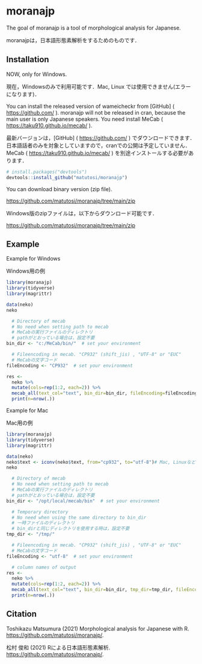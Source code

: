 
# moranajp

The goal of moranajp is a tool of morphological analysis for Japanese.

moranajpは，日本語形態素解析をするためのものです．

## Installation

NOW, only for Windows.

現在，Windowsのみで利用可能です．Mac, Linux
では使用できません(エラーになります)．

You can install the released version of wameicheckr from \[GitHub\] (
<https://github.com/> ). moranajp will not be released in cran, because
the main user is only Japanese speakers. You need install MeCab (
<https://taku910.github.io/mecab/> ).

最新バージョンは，\[GitHub\] ( <https://github.com/> )
でダウンロードできます．
日本語話者のみを対象としていますので，cranでの公開は予定していません．
MeCab ( <https://taku910.github.io/mecab/> )
を別途インストールする必要があります．

``` r
# install.packages("devtools")
devtools::install_github("matutosi/moranajp")
```

You can download binary version (zip file).

<https://github.com/matutosi/moranajp/tree/main/zip>

Windows版のzipファイルは，以下からダウンロード可能です．

<https://github.com/matutosi/moranajp/tree/main/zip>

## Example

Example for Windows

Windows用の例

``` r
library(moranajp)
library(tidyverse)
library(magrittr)

data(neko)
neko

  # Directory of mecab
  # No need when setting path to mecab
  # MeCabの実行ファイルのディレクトリ
  # pathがとおっている場合は，設定不要
bin_dir <- "c:/MeCab/bin/"  # set your environment

  # Fileencoding in mecab. "CP932" (shift_jis) , "UTF-8" or "EUC"
  # MeCabの文字コード
fileEncoding <- "CP932"  # set your environment

res <- 
  neko %>%
  mutate(cols=rep(1:2, each=2)) %>%
  mecab_all(text_col="text", bin_dir=bin_dir, fileEncoding=fileEncoding) %>%
  print(n=nrow(.))
```

Example for Mac

Mac用の例

``` r
library(moranajp)
library(tidyverse)
library(magrittr)

data(neko)
neko$text <- iconv(neko$text, from="cp932", to="utf-8")# Mac, LinuxなどUTF-8の場合
neko

  # Directory of mecab
  # No need when setting path to mecab
  # MeCabの実行ファイルのディレクトリ
  # pathがとおっている場合は，設定不要
bin_dir <- "/opt/local/mecab/bin"  # set your environment

  # Temporary directory
  # No need when using the same directory to bin_dir
  # 一時ファイルのディレクトリ
  # bin_dirと同じディレクトリを使用する時は，設定不要
tmp_dir <- "/tmp/"

  # Fileencoding in mecab. "CP932" (shift_jis) , "UTF-8" or "EUC"
  # MeCabの文字コード
fileEncoding <- "utf-8"  # set your environment

  # column names of output
res <- 
  neko %>%
  mutate(cols=rep(1:2, each=2)) %>%
  mecab_all(text_col="text", bin_dir=bin_dir, tmp_dir=tmp_dir, fileEncoding=fileEncoding) %>%
  print(n=nrow(.))
```

## Citation

Toshikazu Matsumura (2021) Morphological analysis for Japanese with R.
<https://github.com/matutosi/moranajp/>.

松村 俊和 (2021) Rによる日本語形態素解析.
<https://github.com/matutosi/moranajp/>.
